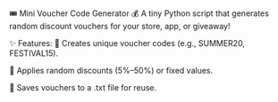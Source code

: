 🎟️ Mini Voucher Code Generator 💰
A tiny Python script that generates random discount vouchers for your store, app, or giveaway!

✨ Features:
🎁 Creates unique voucher codes (e.g., SUMMER20, FESTIVAL15).

💸 Applies random discounts (5%–50%) or fixed values.

📝 Saves vouchers to a .txt file for reuse.
